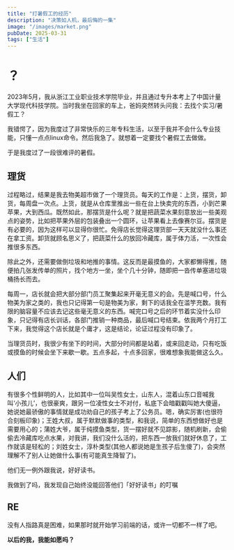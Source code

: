 ```yaml
---
title: "打暑假工的经历"
description: "决策如人机，最后悔的一集"
image: "/images/market.png"
pubDate: 2025-03-31
tags: ["生活"]
---
```


# ？

2023年5月，我从浙江工业职业技术学院毕业，并且通过专升本考上了中国计量大学现代科技学院。当时我坐在回家的车上，爸妈突然转头问我：去找个实习/暑假工？

我错愕了，因为我度过了非常快乐的三年专科生活，以至于我并不会什么专业技能，只懂一点点linux命令。然后我急了。就想着一定要找个暑假工去做做。

于是我度过了一段很难评的暑假。

## 理货

过程略过，结果是我去物美超市做了一个理货员。每天的工作是：上货，摆货，卸货，每周盘一次点。上货，就是从仓库里推出一些在台上快卖完的东西，小到芒果苹果，大到西瓜。既然如此，那摆货是什么呢？就是把蔬菜水果刻意放出一些美观点的姿势，比如把苹果外层的包装叠出一个圆环，让苹果看上去像赛尔豆。摆货是有必要的，因为这样可以显得你很忙。免得店长觉得这理货部一天天就没什么事还在拿工资。卸货就顾名思义了，把蔬菜什么的放回冷藏库，属于体力活，一次性会推很多东西。

除此之外，还需要做倒垃圾和地推的事情。这反而是最摸鱼的，大家都懒得推，随便拍几张发传单的照片，找个地方一坐，坐个几十分钟，随即把一沓传单塞进垃圾桶扬长而去。

每周一，店长就会把大部分部门员工聚集起来开毫无意义的会。先是喊口号，什么物美为家之类的，我也只记得第一句是物美为家，剩下的话我全在滥竽充数。我有限的脑容量不应该去记这些毫无意义的东西。喊完口号之后的环节着实没什么印象，只记得有店长训话，各部门推销一种商品，最后喊口号结束。依我两个月打工下来，我觉得这个店长就是个庸才，这是结论，论证过程没有印象了。

当理货员时，我很少有坐下的时间，大部分时间都是站着，或来回走动，只有吃饭或摸鱼的时候会坐下来歇一歇。五点多起，十点多回家，很难想象我能做这么久。

## 人们

有很多个性鲜明的人，比如其中一位叫吴性女士，山东人，混着山东口音喊我叫‘小孩儿’，也很豪爽，跟另一位凌性女士不对付，私底下会暗戳戳叫她大傻逼，她说她最骄傲的事情就是成功劝自己的孩子考上了公务员。嗯，确实厉害(也很符合刻板印象)；王姓大叔，属于默默做事的类型，和我说，简单的东西想做好也是需要用心的；蒲姓大爷，属于纯摸鱼类型，货一摆好就不见踪影，随机刷新，会偷偷去冷藏库吃点水果，对我讲，我们没什么活的，把东西一放我们就好休息了，工作就该是轻松的；刘姓女士，淳朴类型(其他人都说她是生孩子后生傻了)，会突然理解不了别人让她做什么事(有可能真生降智了)。

他们无一例外跟我说，好好读书。

我做到了吗，我发现自己始终没能回答他们「好好读书」的叮嘱

## RE

没有人指路真是困难，如果那时就开始学习前端的话，或许一切都不一样了吧。

**以后的我，我能如愿吗？**